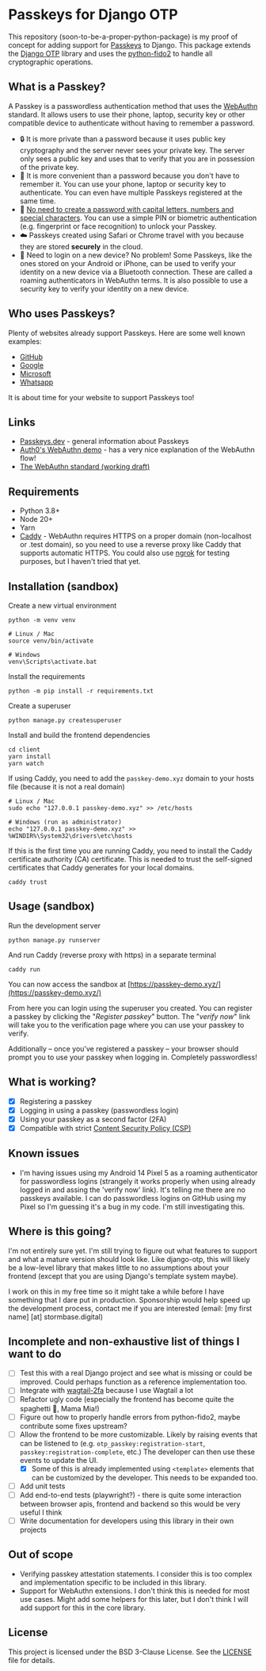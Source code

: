 # Passkeys for Django OTP

This repository (soon-to-be-a-proper-python-package) is my proof of concept for adding support for [Passkeys](https://passkeys.dev/) to Django. This package extends the [Django OTP](https://github.com/django-otp/django-otp) library and uses the [python-fido2](https://github.com/Yubico/python-fido2/) to handle all cryptographic operations.

## What is a Passkey?

A Passkey is a passwordless authentication method that uses the [WebAuthn](https://www.w3.org/TR/webauthn-3/) standard. It allows users to use their phone, laptop, security key or other compatible device to authenticate without having to remember a password.

- 🔒 It is more private than a password because it uses public key cryptography and the server never sees your private key. The server only sees a public key and uses that to verify that you are in possession of the private key.
- 🤖 It is more convenient than a password because you don't have to remember it. You can use your phone, laptop or security key to authenticate. You can even have multiple Passkeys registered at the same time.
- 🎉 [No need to create a password with capital letters, numbers and special characters](https://neal.fun/password-game/). You can use a simple PIN or biometric authentication (e.g. fingerprint or face recognition) to unlock your Passkey.
- ☁️ Passkeys created using Safari or Chrome travel with you because they are stored **securely** in the cloud.
- 📱 Need to login on a new device? No problem! Some Passkeys, like the ones stored on your Android or iPhone, can be used to verify your identity on a new device via a Bluetooth connection. These are called a roaming authenticators in WebAuthn terms. It is also possible to use a security key to verify your identity on a new device.

## Who uses Passkeys?

Plenty of websites already support Passkeys. Here are some well known examples:

- [GitHub](https://docs.github.com/en/authentication/authenticating-with-a-passkey/signing-in-with-a-passkey)
- [Google](https://support.google.com/accounts/answer/13548313?hl=en)
- [Microsoft](https://support.microsoft.com/en-us/account-billing/set-up-a-security-key-as-your-verification-method-2911cacd-efa5-4593-ae22-e09ae14c6698)
- [Whatsapp](https://www.threads.net/@wcathcart/post/Cyd27d7pex8)

It is about time for your website to support Passkeys too!

## Links

- [Passkeys.dev](https://passkeys.dev/) - general information about Passkeys
- [Auth0's WebAuthn demo](https://webauthn.me/) - has a very nice explanation of the WebAuthn flow!
- [The WebAuthn standard (working draft)](https://www.w3.org/TR/webauthn-3/)

## Requirements

- Python 3.8+
- Node 20+
- Yarn
- [Caddy](https://github.com/caddyserver/caddy) - WebAuthn requires HTTPS on a proper domain (non-localhost or .test domain), so you need to use a reverse proxy like Caddy that supports automatic HTTPS. You could also use [ngrok](https://ngrok.com/) for testing purposes, but I haven't tried that yet.

## Installation (sandbox)

Create a new virtual environment

    python -m venv venv

    # Linux / Mac
    source venv/bin/activate

    # Windows
    venv\Scripts\activate.bat

Install the requirements

    python -m pip install -r requirements.txt

Create a superuser

    python manage.py createsuperuser

Install and build the frontend dependencies

    cd client
    yarn install
    yarn watch

If using Caddy, you need to add the `passkey-demo.xyz` domain to your hosts file (because it is not a real domain)

    # Linux / Mac
    sudo echo "127.0.0.1 passkey-demo.xyz" >> /etc/hosts

    # Windows (run as administrator)
    echo "127.0.0.1 passkey-demo.xyz" >> %WINDIR%\System32\drivers\etc\hosts

If this is the first time you are running Caddy, you need to install the Caddy certificate authority (CA) certificate. This is needed to trust the self-signed certificates that Caddy generates for your local domains.

    caddy trust

## Usage (sandbox)

Run the development server

    python manage.py runserver

And run Caddy (reverse proxy with https) in a separate terminal

    caddy run

You can now access the sandbox at [https://passkey-demo.xyz/](https://passkey-demo.xyz/)

From here you can login using the superuser you created. You can register a passkey by clicking the "_Register passkey_" button. The "_verify now_" link will take you to the verification page where you can use your passkey to verify.

Additionally – once you've registered a passkey – your browser should prompt you to use your passkey when logging in. Completely passwordless!

## What is working?

- [x] Registering a passkey
- [x] Logging in using a passkey (passwordless login)
- [x] Using your passkey as a second factor (2FA)
- [x] Compatible with strict [Content Security Policy (CSP)](https://content-security-policy.com/)

## Known issues

- I'm having issues using my Android 14 Pixel 5 as a roaming authenticator for passwordless logins (strangely it works properly when using already logged in and assing the 'verify now' link). It's telling me there are no passkeys available. I can do passwordless logins on GitHub using my Pixel so I'm guessing it's a bug in my code. I'm still investigating this.

## Where is this going?

I'm not entirely sure yet. I'm still trying to figure out what features to support and what a mature version should look like. Like django-otp, this will likely be a low-level library that makes little to no assumptions about your frontend (except that you are using Django's template system maybe).

I work on this in my free time so it might take a while before I have something that I dare put in production. Sponsorship would help speed up the development process, contact me if you are interested (email: [my first name] [at] stormbase.digital)

## Incomplete and non-exhaustive list of things I want to do

- [ ] Test this with a real Django project and see what is missing or could be improved. Could perhaps function as a reference implementation too.
- [ ] Integrate with [wagtail-2fa](https://github.com/labd/wagtail-2fa) because I use Wagtail a lot
- [ ] Refactor ugly code (especially the frontend has become quite the spaghetti 🍝, Mama Mia!)
- [ ] Figure out how to properly handle errors from python-fido2, maybe contribute some fixes upstream?
- [ ] Allow the frontend to be more customizable. Likely by raising events that can be listened to (e.g. `otp_passkey:registration-start`, `passkey:registration-complete`, etc.) The developer can then use these events to update the UI.
  - [x] Some of this is already implemented using `<template>` elements that can be customized by the developer. This needs to be expanded too.
- [ ] Add unit tests
- [ ] Add end-to-end tests (playwright?) - there is quite some interaction between browser apis, frontend and backend so this would be very useful I think
- [ ] Write documentation for developers using this library in their own projects

## Out of scope

- Verifying passkey attestation statements. I consider this is too complex and implementation specific to be included in this library.
- Support for WebAuthn extensions. I don't think this is needed for most use cases. Might add some helpers for this later, but I don't think I will add support for this in the core library.

## License

This project is licensed under the BSD 3-Clause License. See the [LICENSE](LICENSE) file for details.
